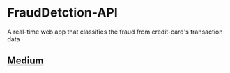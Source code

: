 # FraudDetction-API
A real-time web app that classifies the fraud from credit-card's transaction data


## [Medium](https://medium.com/@sdamoosavi/real-time-fraud-detection-web-application-3b99aa85eea8)
